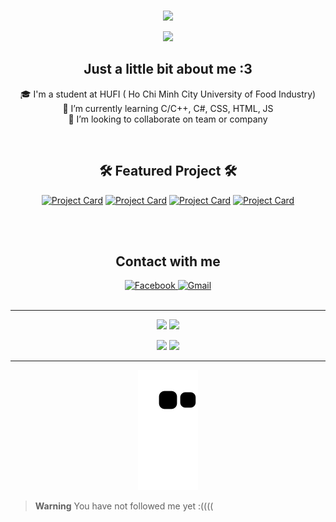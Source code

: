 
<!--**dat911zz/dat911zz** is a ✨ _special_ ✨ repository because its `README.md` (this file) appears on your GitHub profile.-->
<!-- <div id="header" align="center">
  <img src="https://github.com/dat911zz/Workspace/blob/main/Pics/ezgif.com-gif-maker.gif" width="900vh"/>
</div> -->
<div align="center" id="badges">
  <br>
  <p id="header" align="center">
  <img src="https://readme-typing-svg.herokuapp.com?font=roboto&size=38&duration=5500&color=0BBE00&center=true&vCenter=true&width=500&lines=Hello+world!;I'm+a+developer;Great+to+see+you+here;%3C3"/>
  </p>
  <div align="center">
    
  ![](https://komarev.com/ghpvc/?username=dat911zz)
  
</div>
<h2 align="center">Just a little bit about me :3</h2>
  <!-- - 🔭 I’m currently working on ... -->
🎓 I'm a student at HUFI ( Ho Chi Minh City University of Food Industry)<br>
🌱 I’m currently learning C/C++, C#, CSS, HTML, JS<br>
👯 I’m looking to collaborate on team or company
</p>
<br>
<h2 align="center">🛠 Featured Project 🛠</h2>
<!-- <div>
<h3> Web Quản Lý Sinh Viên <br> (Student Management Web Application) </h3>
<p>Technologies: Front-end( HTML, CSS, JS), Back-end( ASP.NET MVC 5)</p>
<p>Link demo: <a href="https://dat911zz.somee.com/">dat911zz.somee.com</a></p>
<p>Link repos: <a href="https://github.com/dat911zz/StudentManagementWebApp">https://github.com/dat911zz/StudentManagementWebApp</a></p>
<span> <img src="https://img.shields.io/website?down_color=red&down_message=offline&label=status&up_color=light-green&up_message=online&url=http%3A%2F%2Fdat911zz.somee.com%2F"/> </span>
<span> <img src="https://img.shields.io/github/commit-activity/m/dat911zz/StudentManagementWebApp"/> </span>
<span> <img src="https://img.shields.io/github/languages/count/dat911zz/StudentManagementWebApp"/> </span>
</div>
<br> 
--==*==--
<br>
<div>
<h3> Shop Hàng Hiệu <br> (Luxury Shop) </h3>
<p>+ Teamwork <3 +</p>
<p>Technologies: Front-end( HTML, CSS, JS)</p>
<p>Link demo: <a href="https://dat911zz.github.io/BTL-TKWeb-TMDT">https://dat911zz.github.io/BTL-TKWeb-TMDT</a></p>
<p>Link repos: <a href="https://github.com/dat911zz/BTL-TKWeb-TMDT">https://github.com/dat911zz/BTL-TKWeb-TMDT</a></p>
<span> <img src="https://img.shields.io/github/deployments/dat911zz/BTL-TKWeb-TMDT/github-pages"/> </span>
<span> <img src="https://img.shields.io/github/languages/count/dat911zz/BTL-TKWeb-TMDT"/> </span>
</div>
--==*==--
<div>
<h3> Chương trình minh họa các giải thuật định thời CPU <br> (CPU Scheduling Algorithms Visualization)</h3>
<p>Technologies: Winform C#</p>
<p>Link repos: <a href="https://github.com/dat911zz/CPU-Scheduling-Algorithms">https://github.com/dat911zz/CPU-Scheduling-Algorithms</a></p>
</div> -->

[![Project Card](https://projectcard.rohitv.repl.co/project_card/dat911zz/StudentManagementWebApp?theme=dark-blue)](https://github.com/dat911zz/StudentManagementWebApp)
[![Project Card](https://projectcard.rohitv.repl.co/project_card/dat911zz/CPU-Scheduling-Algorithms?theme=dark-blue)](https://github.com/dat911zz/CPU-Scheduling-Algorithms)
[![Project Card](https://projectcard.rohitv.repl.co/project_card/dat911zz/BTL-TKWeb-TMDT?theme=dark-blue)](https://github.com/dat911zz/BTL-TKWeb-TMDT)
[![Project Card](https://projectcard.rohitv.repl.co/project_card/dat911zz/Huffman?theme=dark-blue)](https://github.com/dat911zz/Huffman)

<br>
<br>
</div>
<div align="center" id="badges">
  <div>
  <h2>Contact with me</h2>
  <a target="_blank" href="https://www.facebook.com/2002vnd">
    <img src="https://img.shields.io/badge/Facebook-blue?style=for-the-badge&logo=facebook&logoColor=white" alt="Facebook"/>
  </a>
  <a href="mailto:datcy2011@gmail.com">
    <img src="https://img.shields.io/badge/Gmail-yellow?style=for-the-badge&logo=gmail&logoColor=white" alt="Gmail"/>
  </a>
  </div>
</div>
</br>

---
<!-- <img width="50" src="https://github-profile-trophy.vercel.app/?username=dat911zz&theme=onedark" /> -->
<!-- <div align="center">
  
  [![trophy](https://github-profile-trophy.vercel.app/?username=dat911zz&theme=onedark&row=3&column=4)](https://github.com/ryo-ma/github-profile-trophy)

</div> -->

<p align="center">	
  <img width="48%" src="https://github-readme-streak-stats.herokuapp.com?user=dat911zz&theme=tokyonight&date_format=M%20j%5B%2C%20Y%5D" />
  <img width="48%" src="https://github-readme-stats.vercel.app/api?username=dat911zz&show_icons=true&theme=tokyonight" />
</p>

  <p align="center">
    <img width="44%" src="https://github-readme-stats.vercel.app/api/top-langs/?username=dat911zz&layout=compact&theme=tokyonight" />
    <img width="52%" src="https://github-profile-trophy.vercel.app/?username=dat911zz&theme=onedark&row=3&column=4" />
<!-- [![Top Langs](https://github-readme-stats.vercel.app/api/top-langs/?username=dat911zz&layout=compact&theme=tokyonight)](https://github.com/dat911zz)
[![trophy](https://github-profile-trophy.vercel.app/?username=dat911zz&theme=onedark)](https://github.com/ryo-ma/github-profile-trophy) -->
  </p>
  
<!-- ---

<a href="https://github.com/dat911zz"><img alt="cutipu Graph"
    src="https://activity-graph.herokuapp.com/graph?username=dat911zz&bg_color=0D1117&color=5BCDEC&line=5BCDEC&point=FFFFFF&hide_border=true" />
</a> -->

---

<div align="center">

  ![Snake animation](https://github.com/dat911zz/dat911zz/blob/output/github-contribution-grid-snake.svg#gh-dark-mode-only)
  
</div>
</div>


>**Warning**
>You have not followed me yet :((((

